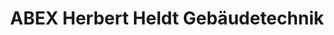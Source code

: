 ---
title: "ABEX Herbert Heldt Gebäudetechnik"
url: /ahlen/abex-herbert-heldt-gebaeudetechnik/
shop: Baustoffe
---
